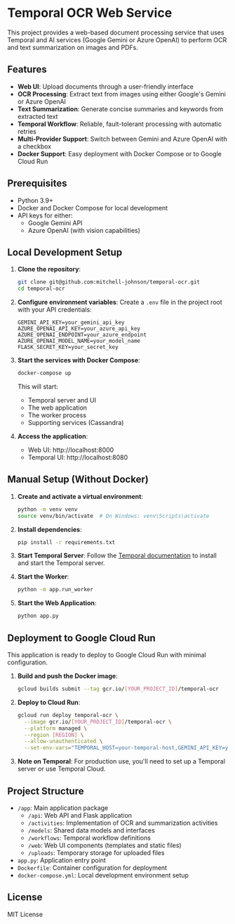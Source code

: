 # Temporal OCR Web Service

This project provides a web-based document processing service that uses Temporal and AI services (Google Gemini or Azure OpenAI) to perform OCR and text summarization on images and PDFs.

## Features

- **Web UI**: Upload documents through a user-friendly interface
- **OCR Processing**: Extract text from images using either Google's Gemini or Azure OpenAI
- **Text Summarization**: Generate concise summaries and keywords from extracted text
- **Temporal Workflow**: Reliable, fault-tolerant processing with automatic retries
- **Multi-Provider Support**: Switch between Gemini and Azure OpenAI with a checkbox
- **Docker Support**: Easy deployment with Docker Compose or to Google Cloud Run

## Prerequisites

- Python 3.9+
- Docker and Docker Compose for local development
- API keys for either:
  - Google Gemini API
  - Azure OpenAI (with vision capabilities)

## Local Development Setup

1. **Clone the repository**:
   ```bash
   git clone git@github.com:mitchell-johnson/temporal-ocr.git
   cd temporal-ocr
   ```

2. **Configure environment variables**:
   Create a `.env` file in the project root with your API credentials:

   ```
   GEMINI_API_KEY=your_gemini_api_key
   AZURE_OPENAI_API_KEY=your_azure_api_key
   AZURE_OPENAI_ENDPOINT=your_azure_endpoint
   AZURE_OPENAI_MODEL_NAME=your_model_name
   FLASK_SECRET_KEY=your_secret_key
   ```

3. **Start the services with Docker Compose**:
   ```bash
   docker-compose up
   ```

   This will start:
   - Temporal server and UI
   - The web application
   - The worker process
   - Supporting services (Cassandra)

4. **Access the application**:
   - Web UI: http://localhost:8000
   - Temporal UI: http://localhost:8080

## Manual Setup (Without Docker)

1. **Create and activate a virtual environment**:
   ```bash
   python -m venv venv
   source venv/bin/activate  # On Windows: venv\Scripts\activate
   ```

2. **Install dependencies**:
   ```bash
   pip install -r requirements.txt
   ```

3. **Start Temporal Server**:
   Follow the [Temporal documentation](https://docs.temporal.io/clusters/quick-install/) to install and start the Temporal server.

4. **Start the Worker**:
   ```bash
   python -m app.run_worker
   ```

5. **Start the Web Application**:
   ```bash
   python app.py
   ```

## Deployment to Google Cloud Run

This application is ready to deploy to Google Cloud Run with minimal configuration.

1. **Build and push the Docker image**:
   ```bash
   gcloud builds submit --tag gcr.io/[YOUR_PROJECT_ID]/temporal-ocr
   ```

2. **Deploy to Cloud Run**:
   ```bash
   gcloud run deploy temporal-ocr \
     --image gcr.io/[YOUR_PROJECT_ID]/temporal-ocr \
     --platform managed \
     --region [REGION] \
     --allow-unauthenticated \
     --set-env-vars="TEMPORAL_HOST=your-temporal-host,GEMINI_API_KEY=your-key,FLASK_SECRET_KEY=your-key"
   ```

3. **Note on Temporal**: For production use, you'll need to set up a Temporal server or use Temporal Cloud.

## Project Structure

- `/app`: Main application package
  - `/api`: Web API and Flask application
  - `/activities`: Implementation of OCR and summarization activities
  - `/models`: Shared data models and interfaces
  - `/workflows`: Temporal workflow definitions
  - `/web`: Web UI components (templates and static files)
  - `/uploads`: Temporary storage for uploaded files
- `app.py`: Application entry point
- `Dockerfile`: Container configuration for deployment
- `docker-compose.yml`: Local development environment setup

## License

MIT License 